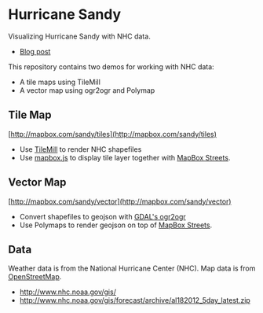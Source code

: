 # Hurricane Sandy

Visualizing Hurricane Sandy with NHC data.

- [Blog post](http://mapbox.com/blog/mapping-sandy)

This repository contains two demos for working with NHC data:

- A tile maps using TileMill
- A vector map using ogr2ogr and Polymap

## Tile Map

[http://mapbox.com/sandy/tiles](http://mapbox.com/sandy/tiles)

- Use [TileMill](http://mapbox.com/tilemill/) to render NHC shapefiles
- Use [mapbox.js](http://mapbox.com/mapbox.js/api/v0.6.6/) to display tile layer together with [MapBox Streets](https://tiles.mapbox.com/mapbox/map/mapbox-streets).

## Vector Map

[http://mapbox.com/sandy/vector](http://mapbox.com/sandy/vector)

- Convert shapefiles to geojson with [GDAL's ogr2ogr](http://www.gdal.org/)
- Use Polymaps to render geojson on top of [MapBox Streets](https://tiles.mapbox.com/mapbox/map/mapbox-streets).

## Data

Weather data is from the National Hurricane Center (NHC). Map data is from [OpenStreetMap](http://www.openstreetmap.org/).

- http://www.nhc.noaa.gov/gis/
- http://www.nhc.noaa.gov/gis/forecast/archive/al182012_5day_latest.zip
